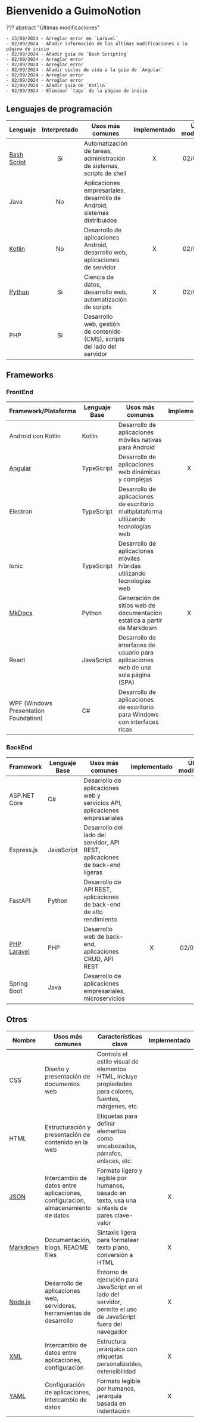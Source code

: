 # Bienvenido a GuimoNotion

??? abstract "Últimas modificaciones"

    - 13/09/2024 - Arreglar error en `Laravel` 
    - 02/09/2024 - Añadir información de las últimas modificaciones a la página de inicio 
    - 02/09/2024 - Añadir guía de `Bash Scripting`
    - 02/09/2024 - Arreglar error
    - 02/09/2024 - Arreglar error
    - 02/09/2024 - Añadir ciclos de vida a la guía de `Angular`
    - 02/09/2024 - Arreglar error
    - 02/09/2024 - Arreglar error
    - 02/09/2024 - Añadir guía de `Kotlin`
    - 02/09/2024 - Eliminar `tags` de la página de inicio

## Lenguajes de programación

| Lenguaje            | Interpretado | Usos más comunes                                                             | Implementado | Última modificación |
|---------------------|:------------:|------------------------------------------------------------------------------|:------------:|:-------------------:|
| [Bash Script][bash] |      Sí      | Automatización de tareas, administración de sistemas, scripts de shell       |      X       |     02/09/2024      |
| Java                |      No      | Aplicaciones empresariales, desarrollo de Android, sistemas distribuidos     |              |                     |
| [Kotlin][kotlin]    |      No      | Desarrollo de aplicaciones Android, desarrollo web, aplicaciones de servidor |      X       |     02/09/2024      |
| [Python][python]    |      Sí      | Ciencia de datos, desarrollo web, automatización de scripts                  |      X       |     02/09/2024      |
| PHP                 |      Sí      | Desarrollo web, gestión de contenido (CMS), scripts del lado del servidor    |              |                     |

## Frameworks

### FrontEnd

| Framework/Plataforma                  | Lenguaje Base | Usos más comunes                                                                    | Implementado | Última modificación |
|---------------------------------------|---------------|-------------------------------------------------------------------------------------|:------------:|:-------------------:|
| Android con Kotlin                    | Kotlin        | Desarrollo de aplicaciones móviles nativas para Android                             |              |                     |
| [Angular][angular]                    | TypeScript    | Desarrollo de aplicaciones web dinámicas y complejas                                |      X       |     02/09/2024      |
| Electron                              | TypeScript    | Desarrollo de aplicaciones de escritorio multiplataforma utilizando tecnologías web |              |                     |
| Ionic                                 | TypeScript    | Desarrollo de aplicaciones móviles híbridas utilizando tecnologías web              |              |                     |
| [MkDocs][mkdocs]                      | Python        | Generación de sitios web de documentación estática a partir de Markdown             |      X       |     02/09/2024      |
| React                                 | JavaScript    | Desarrollo de interfaces de usuario para aplicaciones web de una sola página (SPA)  |              |                     |
| WPF (Windows Presentation Foundation) | C#            | Desarrollo de aplicaciones de escritorio para Windows con interfaces ricas          |              |                     |

### BackEnd

| Framework              | Lenguaje Base | Usos más comunes                                                             | Implementado | Última modificación |
|------------------------|---------------|------------------------------------------------------------------------------|:------------:|:-------------------:|
| ASP.NET Core           | C#            | Desarrollo de aplicaciones web y servicios API, aplicaciones empresariales   |              |                     |
| Express.js             | JavaScript    | Desarrollo del lado del servidor, API REST, aplicaciones de back-end ligeras |              |                     |
| FastAPI                | Python        | Desarrollo de API REST, aplicaciones de back-end de alto rendimiento         |              |                     |
| [PHP Laravel][laravel] | PHP           | Desarrollo web de back-end, aplicaciones CRUD, API REST                      |      X       |     02/09/2024      |
| Spring Boot            | Java          | Desarrollo de aplicaciones empresariales, microservicios                     |              |                     |

## Otros

| Nombre               | Usos más comunes                                                                | Características clave                                                                                          | Implementado | Última modificación |
|----------------------|---------------------------------------------------------------------------------|----------------------------------------------------------------------------------------------------------------|:------------:|:-------------------:|
| CSS                  | Diseño y presentación de documentos web                                         | Controla el estilo visual de elementos HTML, incluye propiedades para colores, fuentes, márgenes, etc.         |              |                     |
| HTML                 | Estructuración y presentación de contenido en la web                            | Etiquetas para definir elementos como encabezados, párrafos, enlaces, etc.                                     |              |                     |
| [JSON][json]         | Intercambio de datos entre aplicaciones, configuración, almacenamiento de datos | Formato ligero y legible por humanos, basado en texto, usa una sintaxis de pares clave-valor                   |      X       |     26/08/2024      |
| [Markdown][markdown] | Documentación, blogs, README files                                              | Sintaxis ligera para formatear texto plano, conversión a HTML                                                  |      X       |     24/08/2024      |
| [Node.js][node]      | Desarrollo de aplicaciones web, servidores, herramientas de desarrollo          | Entorno de ejecución para JavaScript en el lado del servidor, permite el uso de JavaScript fuera del navegador |      X       |     24/08/2024      |
| [XML][xml]           | Intercambio de datos entre aplicaciones, configuración                          | Estructura jerárquica con etiquetas personalizables, extensibilidad                                            |      X       |     26/08/2024      |
| [YAML][yaml]         | Configuración de aplicaciones, intercambio de datos                             | Formato legible por humanos, jerarquía basada en indentación                                                   |      X       |     26/08/2024      |

[python]: ./languages/python/index.md

[kotlin]: ./languages/kotlin/index.md

[bash]: ./languages/bashScript/index.md

[angular]: ./frameworks/frontend/angular/index.md

[mkdocs]: ./frameworks/frontend/mkdocs/index.md

[laravel]: ./frameworks/backend/php-laravel/index.md

[json]: ./others/json/index.md

[markdown]: ./others/markdown/index.md

[node]: ./others/node/index.md

[xml]: ./others/xml/index.md

[yaml]: ./others/yaml/index.md
